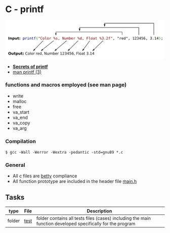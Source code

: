 # C - printf
![printf](./image/Printf.svg)

* [**Secrets of printf**](https://drive.google.com/file/d/1J3xpbP4E5qNNkjgYjJrISJlgp4ZSAUSm/view?usp=share_link)
* [man printf (3)](https://man7.org/linux/man-pages/man3/printf.3.html)


### functions and macros employed (see man page)
* write
* malloc
* free
* va_start
* va_end
* va_copy
* va_arg

### Compilation
```
$ gcc -Wall -Werror -Wextra -pedantic -std=gnu89 *.c
```
### General
* All c files are [betty](https://github.com/holbertonschool/Betty) compliance
* All function prototype are included in the header file [main.h](./main.h)

## Tasks
|type | File | Description |
|-----|------|-------------|
folder | [test](./test) | folder contains all tests files (cases) including the main function developed specifically for the program
